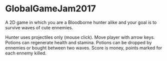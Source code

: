 # GlobalGameJam2017
A 2D game in which you are a Bloodborne hunter alike and your goal is to survive waves of cute ennemies. 

Hunter uses projectiles only (mouse click).
Move player with arrow keys.
Potions can regenerate health and stamina.
Potions can be dropped by ennemies or bought between two waves.
Score is money, points marked for each ennemy killed.
